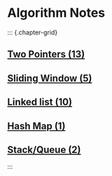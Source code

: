 # Algorithm Notes

::: {.chapter-grid}
## [Two Pointers (13)](two_pointers.html)

## [Sliding Window (5)](sliding_window.html)

## [Linked list (10)](linked_list.html)

## [Hash Map (1)](hash_map.html)

## [Stack/Queue (2)](stack_queue.html)
:::